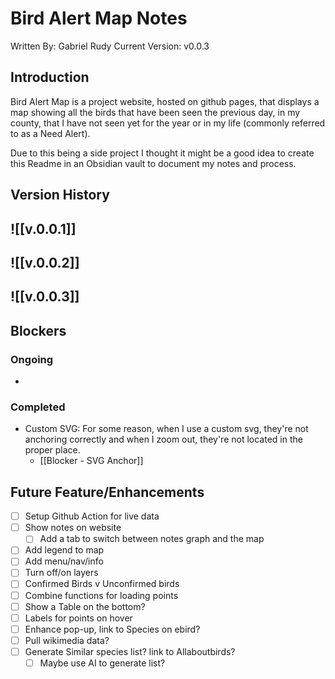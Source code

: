 # Bird Alert Map Notes

Written By: Gabriel Rudy
Current Version: v0.0.3

## Introduction

Bird Alert Map is a project website, hosted on github pages, that displays a map showing all the birds that have been seen the previous day, in my county, that I have not seen yet for the year or in my life (commonly referred to as a Need Alert).  

Due to this being a side project I thought it might be a good idea to create this Readme in an Obsidian vault to document my notes and process.

## Version History

## ![[v.0.0.1]]

## ![[v.0.0.2]]

## ![[v.0.0.3]]

## Blockers

### Ongoing

* 

### Completed

* Custom SVG: For some reason, when I use a custom svg, they're not anchoring correctly and when I zoom out, they're not located in the proper place.  
  * [[Blocker - SVG Anchor]]

## Future Feature/Enhancements

* [ ] Setup Github Action for live data
* [ ] Show notes on website
  * [ ] Add a tab to switch between notes graph and the map
* [ ] Add legend to map
* [ ] Add menu/nav/info
* [ ] Turn off/on layers
* [ ] Confirmed Birds v Unconfirmed birds
* [ ] Combine functions for loading points
* [ ] Show a Table on the bottom?
* [ ] Labels for points on hover
* [ ] Enhance pop-up, link to Species on ebird? 
* [ ] Pull wikimedia data?
* [ ] Generate Similar species list? link to Allaboutbirds?
  * [ ] Maybe use AI to generate list?
